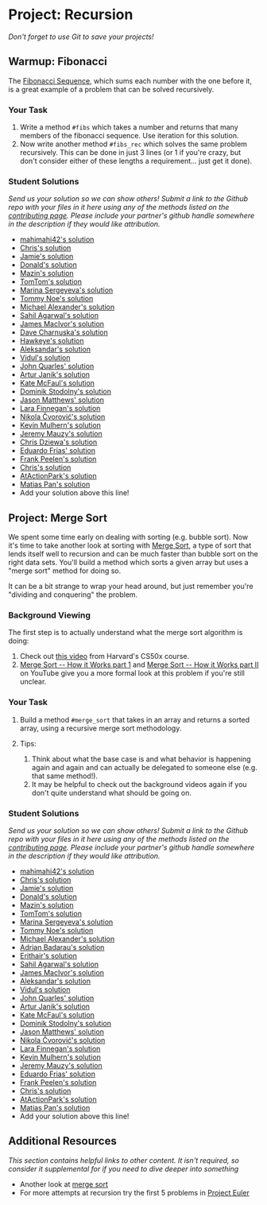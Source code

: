 # Project: Recursion
<!-- *Estimated Time: 3-5 hours* -->

*Don't forget to use Git to save your projects!*

## Warmup: Fibonacci

The [Fibonacci Sequence](http://en.wikipedia.org/wiki/Fibonacci_number), which sums each number with the one before it, is a great example of a problem that can be solved recursively.

### Your Task

1. Write a method `#fibs` which takes a number and returns that many members of the fibonacci sequence.  Use iteration for this solution.
2. Now write another method `#fibs_rec` which solves the same problem recursively.  This can be done in just 3 lines (or 1 if you're crazy, but don't consider either of these lengths a requirement... just get it done).


### Student Solutions

*Send us your solution so we can show others! Submit a link to the Github repo with your files in it here using any of the methods listed on the [contributing page](http://github.com/TheOdinProject/curriculum/blob/master/contributing.md).  Please include your partner's github handle somewhere in the description if they would like attribution.*

* [mahimahi42's solution](https://github.com/mahimahi42/recursion.git)
* [Chris's solution](https://github.com/krzoldakowski/theodinproject/blob/master/recursion/fibonacci.rb)
* [Jamie's solution](https://github.com/Jberczel/odin-projects/blob/master/project_recursion/fibonacci.rb)
* [Donald's solution](https://github.com/donaldali/odin-ruby/tree/master/project_recursion)
* [Mazin's solution](https://github.com/muzfuz/CodeLessons/blob/master/recursion/fibonacci.rb)
* [TomTom's solution](https://github.com/tim5046/projectOdin/blob/master/Recursion/fibonacci.rb)
* [Marina Sergeyeva's solution](https://github.com/imousterian/OdinProject/blob/master/Project2_6_Ruby_Recursion/fibonacci.rb)
* [Tommy Noe's solution](https://github.com/thomasjnoe/fibonacci-practice)
* [Michael Alexander's solution](https://github.com/betweenparentheses/project_recursion/blob/master/fibs.rb)
* [Sahil Agarwal's solution](https://github.com/sahilda/the_odin_project/tree/master/recursion)
* [James MacIvor's solution](https://github.com/RobotOptimist/rec_ex/blob/master/fibs.rb)
* [Dave Charnuska's solution](https://github.com/charleszardo/Odin_Project/blob/master/fibonacci.rb)
* [Hawkeye's solution](https://github.com/Hawkeye000/odin-recursion)
* [Aleksandar's solution](https://github.com/Rodic/Odin-Ruby-Projects/blob/master/Project:%20Recursion/lib/fibonacci.rb)
* [Vidul's solution](https://github.com/viparthasarathy/recursion/blob/master/fib.rb)
* [John Quarles' solution](https://github.com/johnwquarles/Ruby-project-recursion/blob/master/fib.rb)
* [Artur Janik's solution](https://github.com/ArturJanik/TOPRuby/blob/master/Project6/Fibonacci/p1-fib.rb)
* [Kate McFaul's solution](https://github.com/craftykate/odin-project/blob/master/Chapter_03-Advanced_Ruby/recursion/fibonacci.rb)
* [Dominik Stodolny's solution](https://github.com/dstodolny/recursion/blob/master/fibonacci.rb)
* [Jason Matthews' solution](https://github.com/fo0man/project_recursion/blob/master/recursion.rb)
* [Lara Finnegan's solution](https://github.com/lcf0285/recursion/blob/master/fib2.rb)
* [Nikola Čvorović's solution](https://github.com/cvorak/Recursion/blob/master/fibonacci.rb)
* [Kevin Mulhern's solution](https://github.com/KevinMulhern/recursion/blob/master/fibonacci.rb)
* [Jeremy Mauzy's solution](https://github.com/apositivejam/the_odin_project/blob/master/recursion_project/fibonacci.rb)
* [Chris Dziewa's solution](https://github.com/chrisdziewa/recursion/blob/master/fibonacci.rb)
* [Eduardo Frias' solution](https://github.com/feek1g/theodinproject/blob/master/Recursion/fibo.rb)
* [Frank Peelen's solution](https://github.com/FrankPeelen/Recursion/blob/master/fibonacci.rb)
* [Chris's solution](https://github.com/Concretechris/odinProject/blob/master/OP%20-%20Recursive%20Exercises/fib.rb)
* [AtActionPark's solution](https://github.com/AtActionPark/odin_recursion_project/blob/master/recursion.rb)
* [Matias Pan's solution](https://github.com/kriox26/odin_ruby/tree/master/project_recursion/)
* Add your solution above this line!


## Project: Merge Sort

We spent some time early on dealing with sorting (e.g. bubble sort).  Now it's time to take another look at sorting with [Merge Sort](http://en.wikipedia.org/wiki/Merge_sort), a type of sort that lends itself well to recursion and can be much faster than bubble sort on the right data sets.  You'll build a method which sorts a given array but uses a "merge sort" method for doing so.

It can be a bit strange to wrap your head around, but just remember you're "dividing and conquering" the problem.

### Background Viewing

The first step is to actually understand what the merge sort algorithm is doing:

1. Check out [this video](http://www.youtube.com/watch?v=EeQ8pwjQxTM) from Harvard's CS50x course.
2. [Merge Sort -- How it Works part 1](http://www.youtube.com/watch?v=OAsokGNa18k) and [Merge Sort -- How it Works part II](http://www.youtube.com/watch?v=nNhpFO9CmPs) on YouTube give you a more formal look at this problem if you're still unclear.

### Your Task

1. Build a method `#merge_sort` that takes in an array and returns a sorted array, using a recursive merge sort methodology.
2. Tips:

    1. Think about what the base case is and what behavior is happening again and again and can actually be delegated to someone else (e.g. that same method!).
    2. It may be helpful to check out the background videos again if you don't quite understand what should be going on.

### Student Solutions

*Send us your solution so we can show others! Submit a link to the Github repo with your files in it here using any of the methods listed on the [contributing page](http://github.com/TheOdinProject/curriculum/blob/master/contributing.md).  Please include your partner's github handle somewhere in the description if they would like attribution.*

* [mahimahi42's solution](https://github.com/mahimahi42/recursion.git)
* [Chris's solution](https://github.com/krzoldakowski/theodinproject/blob/master/recursion/merge_sort.rb)
* [Jamie's solution](https://github.com/Jberczel/odin-projects/blob/master/project_recursion/merge_sort.rb)
* [Donald's solution](https://github.com/donaldali/odin-ruby/tree/master/project_recursion)
* [Mazin's solution](https://github.com/muzfuz/CodeLessons/blob/master/recursion/merge_sort.rb)
* [TomTom's solution](https://github.com/tim5046/projectOdin/blob/master/Recursion/mergeSort.rb)
* [Marina Sergeyeva's solution](https://github.com/imousterian/OdinProject/blob/master/Project2_6_Ruby_Recursion/mergesort.rb)
* [Tommy Noe's solution](https://github.com/thomasjnoe/merge-sort)
* [Michael Alexander's solution](https://github.com/betweenparentheses/project_recursion/blob/master/merge_sort.rb)
* [Adrian Badarau's solution](https://github.com/adrianbadarau/Project-Odin-Work-Files/blob/master/ProjectRecursion.rb)
* [Erithair's solution](https://github.com/N19270/merge-sort)
* [Sahil Agarwal's solution](https://github.com/sahilda/the_odin_project/tree/master/recursion)
* [James MacIvor's solution](https://github.com/RobotOptimist/rec_ex/blob/master/merge_sort.rb)
* [Aleksandar's solution](https://github.com/Rodic/Odin-Ruby-Projects/blob/master/Project:%20Recursion/lib/merge.rb)
* [Vidul's solution](https://github.com/viparthasarathy/recursion/blob/master/merge_sort.rb)
* [John Quarles' solution](https://github.com/johnwquarles/Ruby-project-recursion/blob/master/merge_sort.rb)
* [Artur Janik's solution](https://github.com/ArturJanik/TOPRuby/blob/master/Project6/MergeSort/p2-merg.rb)
* [Kate McFaul's solution](https://github.com/craftykate/odin-project/blob/master/Chapter_03-Advanced_Ruby/recursion/merge_sort.rb)
* [Dominik Stodolny's solution](https://github.com/dstodolny/recursion/blob/master/merge_sort.rb)
* [Jason Matthews' solution](https://github.com/fo0man/project_recursion/blob/master/recursion.rb)
* [Nikola Čvorović's solution](https://github.com/cvorak/Recursion/blob/master/merge_sort.rb)
* [Lara Finnegan's solution](https://github.com/lcf0285/recursion/blob/master/merge_sort.rb)
* [Kevin Mulhern's solution](https://github.com/KevinMulhern/recursion/blob/master/merge_sort.rb)
* [Jeremy Mauzy's solution](https://github.com/apositivejam/the_odin_project/blob/master/recursion_project/merge_sort.rb)
* [Eduardo Frias' solution](https://github.com/feek1g/theodinproject/blob/master/Recursion/merge_sort.rb)
* [Frank Peelen's solution](https://github.com/FrankPeelen/Recursion/blob/master/merge_sort.rb)
* [Chris's solution](https://github.com/Concretechris/odinProject/blob/master/OP%20-%20Recursive%20Exercises/merge_sort.rb)
* [AtActionPark's solution](https://github.com/AtActionPark/odin_recursion_project/blob/master/merge_sort.rb)
* [Matias Pan's solution](https://github.com/kriox26/odin_ruby/tree/master/project_recursion)
* Add your solution above this line!


## Additional Resources

*This section contains helpful links to other content. It isn't required, so consider it supplemental for if you need to dive deeper into something*

* Another look at [merge sort](http://www.sorting-algorithms.com/merge-sort)
* For more attempts at recursion try the first 5 problems in [Project Euler](https://projecteuler.net/problems)

